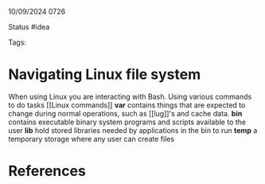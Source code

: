 10/09/2024 0726

Status #idea

Tags:

# Navigating Linux file system

When using Linux you are interacting with Bash.
Using various commands to do tasks
[[Linux commands]]
**var** contains things that are expected to change during normal operations, such as [[lug]]'s and cache data.
**bin** contains executable binary system programs and scripts available to the user
**lib** hold stored libraries needed by applications in the bin to run
**temp** a temporary storage where any user can create files

# References
